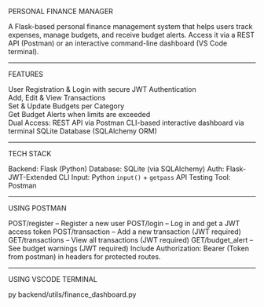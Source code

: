 PERSONAL FINANCE MANAGER

A Flask-based personal finance management system that helps users track expenses, manage budgets, and receive budget alerts. Access it via a REST API (Postman) or an interactive command-line dashboard (VS Code terminal).

---

FEATURES 

User Registration & Login with secure JWT Authentication  
Add, Edit & View Transactions  
Set & Update Budgets per Category  
Get Budget Alerts when limits are exceeded  
 Dual Access:
  REST API via Postman
  CLI-based interactive dashboard via terminal
  SQLite Database (SQLAlchemy ORM)

---

TECH STACK

Backend: Flask (Python)
Database: SQLite (via SQLAlchemy)
Auth: Flask-JWT-Extended
CLI Input: Python `input()` + `getpass`
API Testing Tool: Postman

---

USING POSTMAN

POST/register – Register a new user
POST/login – Log in and get a JWT access token
POST/transaction – Add a new transaction (JWT required)
GET/transactions – View all transactions (JWT required)
GET/budget_alert – See budget warnings (JWT required)
Include Authorization: Bearer (Token from postman) in headers for protected routes.

---

USING VSCODE TERMINAL

py backend/utils/finance_dashboard.py


